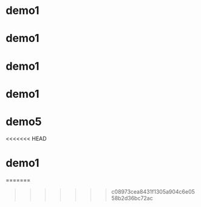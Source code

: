 # demo1
# demo1
# demo1
# demo1
# demo5
<<<<<<< HEAD
# demo1
=======
>>>>>>> c08973cea8431f1305a904c6e0558b2d36bc72ac
